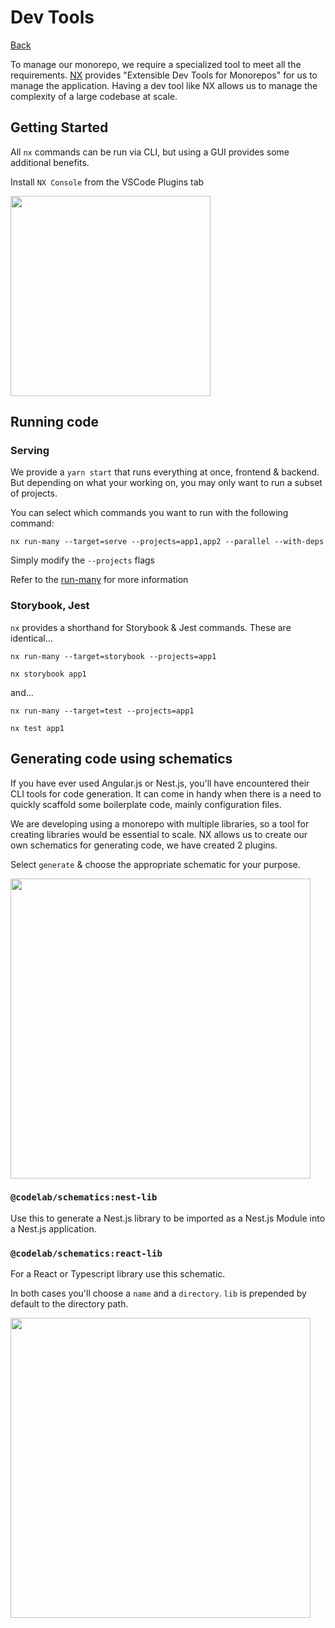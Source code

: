 # Dev Tools

[Back](../../README.md)

To manage our monorepo, we require a specialized tool to meet all the requirements. [NX](https://github.com/nrwl/nx) provides "Extensible Dev Tools for Monorepos" for us to manage the application. Having a dev tool like NX allows us to manage the complexity of a large codebase at scale.

## Getting Started

All `nx` commands can be run via CLI, but using a GUI provides some additional benefits.

Install `NX Console` from the VSCode Plugins tab

<img src="https://codelab.sfo2.digitaloceanspaces.com/docs/devtools/install-nx-extensions.png" width="320">

## Running code

### Serving

We provide a `yarn start` that runs everything at once, frontend & backend. But depending on what your working on, you may only want to run a subset of projects.

You can select which commands you want to run with the following command:

`nx run-many --target=serve --projects=app1,app2 --parallel --with-deps`

Simply modify the `--projects` flags

Refer to the [run-many](https://nx.dev/latest/angular/cli/overview#run-many) for more information

### Storybook, Jest

`nx` provides a shorthand for Storybook & Jest commands. These are identical...

`nx run-many --target=storybook --projects=app1`

`nx storybook app1`

and...

`nx run-many --target=test --projects=app1`

`nx test app1`

## Generating code using schematics

If you have ever used Angular.js or Nest.js, you'll have encountered their CLI tools for code generation. It can come in handy when there is a need to quickly scaffold some boilerplate code, mainly configuration files.

We are developing using a monorepo with multiple libraries, so a tool for creating libraries would be essential to scale. NX allows us to create our own schematics for generating code, we have created 2 plugins.

Select `generate` & choose the appropriate schematic for your purpose.

<img src="https://codelab.sfo2.digitaloceanspaces.com/docs/devtools/nx-generate-dropdown.png" width="480">

### `@codelab/schematics:nest-lib`

Use this to generate a Nest.js library to be imported as a Nest.js Module into a Nest.js application.

### `@codelab/schematics:react-lib`

For a React or Typescript library use this schematic.

In both cases you'll choose a `name` and a `directory`. `lib` is prepended by default to the directory path.

<img src="https://codelab.sfo2.digitaloceanspaces.com/docs/devtools/nx-generate-code.png" width="480">
